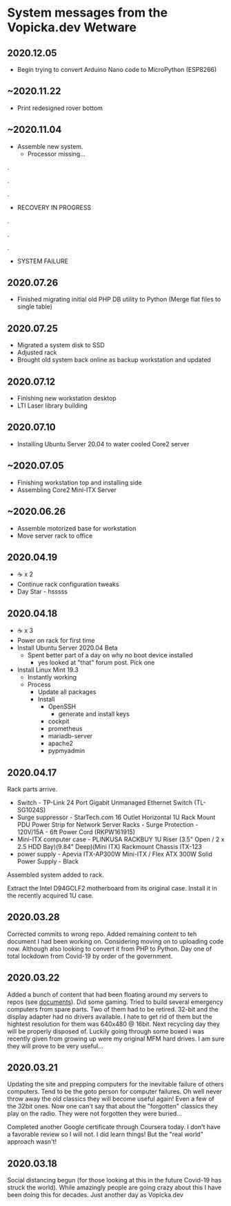 # System messages from the Vopicka.dev Wetware

## 2020.12.05

* Begin trying to convert Arduino Nano code to MicroPython (ESP8266)

## ~2020.11.22

* Print redesigned rover bottom

## ~2020.11.04

* Assemble new system.
  * Processor missing...

.

.

.

* RECOVERY IN PROGRESS

.

.

.

* SYSTEM FAILURE

## 2020.07.26

* Finished migrating initial old PHP DB utility to Python (Merge flat files to single table)

## 2020.07.25

* Migrated a system disk to SSD
* Adjusted rack
* Brought old system back online as backup workstation and updated

## 2020.07.12

* Finishing new workstation desktop
* LTI Laser library building

## 2020.07.10

* Installing Ubuntu Server 20.04 to water cooled Core2 server

## ~2020.07.05

* Finishing workstation top and installing side
* Assembling Core2 Mini-ITX Server

## ~2020.06.26

* Assemble motorized base for workstation
* Move server rack to office

## 2020.04.19

* :coffee: x 2
* Continue rack configuration tweaks
* Day Star - hsssss

## 2020.04.18

* :coffee: x 3
* Power on rack for first time
* Install Ubuntu Server 2020.04 Beta
  * Spent better part of a day on why no boot device installed
    * yes looked at "that" forum post.  Pick one
* Install Linux Mint 19.3
  * Instantly working
  * Process
    * Update all packages
    * Install
      * OpenSSH
        * generate and install keys
      * cockpit
      * prometheus
      * mariadb-server
      * apache2
      * pypmyadmin

## 2020.04.17

Rack parts arrive.

* Switch - TP-Link 24 Port Gigabit Unmanaged Ethernet Switch (TL-SG1024S)
* Surge suppressor - StarTech.com 16 Outlet Horizontal 1U Rack Mount PDU Power Strip for Network Server Racks - Surge Protection - 120V/15A - 6ft Power Cord (RKPW161915)
* Mini-ITX computer case - PLINKUSA RACKBUY 1U Riser (3.5" Open / 2 x 2.5 HDD Bay)(9.84" Deep)(Mini ITX) Rackmount Chassis ITX-123
* power supply - Apevia ITX-AP300W Mini-ITX / Flex ATX 300W Solid Power Supply - Black

Assembled system added to rack.

Extract the Intel D94GCLF2 motherboard from its original case.  Install it in the recently acquired 1U case.

## 2020.03.28

Corrected commits to wrong repo.  Added remaining content to teh document I had been working on.  Considering moving on to uploading code now.  Although also looking to convert it from PHP to Python.  Day one of total lockdown from Covid-19 by order of the government.

## 2020.03.22

Added a bunch of content that had been floating around my servers to repos (see [documents](/home/vopicka/documents)).  Did some gaming.  Tried to build several emergency computers from spare parts.  Two of them had to be retired.  32-bit and the display adapter had no drivers available.  I hate to get rid of them but the hightest resolution for them was 640x480 @ 16bit.  Next recycling day they will be properly disposed of.  Luckily going through some boxed i was recently given from growing up were my original MFM hard drives.  I am sure they will prove to be very useful...

## 2020.03.21

Updating the site and prepping computers for the inevitable failure of others computers.  Tend to be the goto person for computer failures.  Oh well never throw away the old classics they will become useful again! Even a few of the 32bit ones.  Now one can't say that about the "forgotten" classics they play on the radio.  They were not forgotten they were buried...

Completed another Google certificate through Coursera today.  I don't have a favorable review so I will not.  I did learn things! But the "real world" approach wasn't!

## 2020.03.18

Social distancing begun (for those looking at this in the future Covid-19 has struck the world).  While amazingly people are going crazy about this I have been doing this for decades.  Just another day as Vopicka.dev
